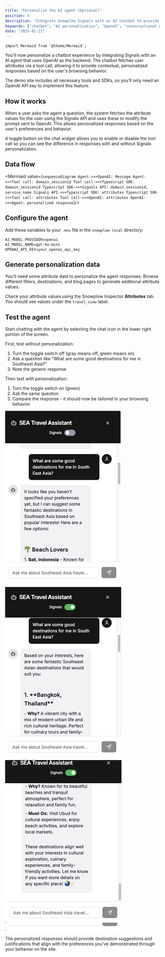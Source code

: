 ```yaml
---
title: "Personalize the AI agent (Optional)"
position: 6
description: "Integrate Snowplow Signals with an AI chatbot to provide personalized travel recommendations based on user behavioral data."
keywords: ["chatbot", "AI personalization", "OpenAI", "conversational AI", "behavioral data"]
date: "2025-01-21"
---
```


```mdx-code-block
import Mermaid from '@theme/Mermaid';
```

You'll now personalize a chatbot experience by integrating Signals with an AI agent that uses OpenAI as the backend. The chatbot fetches user attributes via a tool call, allowing it to provide contextual, personalized responses based on the user's browsing behavior.

The demo site includes all necessary tools and SDKs, so you'll only need an OpenAI API key to implement this feature.

## How it works

When a user asks the agent a question, the system fetches the attribute values for the user using the Signals API and uses these to modify the prompt sent to OpenAI. This allows personalized responses based on the user's preferences and behavior.

A toggle button on the chat widget allows you to enable or disable the tool call so you can see the difference in responses with and without Signals personalization.

## Data flow

<Mermaid value={`
sequenceDiagram
    Agent->>+OpenAI: Message
    Agent->>+Tool call: domain_sessionid
    Tool call->>+Typescript SDK: domain_sessionid
    Typescript SDK->>+Signals API: domain_sessionid, service_name
    Signals API->>+Typescript SDK: attributes
    Typescript SDK->>+Tool call: attributes
    Tool call->>+OpenAI: attributes
    OpenAI->>+Agent: personalized response
  `}/>

## Configure the agent

Add these variables to your `.env` file in the `snowplow-local` directory:

```
AI_MODEL_PROVIDER=openai
AI_MODEL_NAME=gpt-4o-mini
OPENAI_API_KEY=your_openai_api_key
```

## Generate personalization data

You'll need some attribute data to personalize the agent responses. Browse different filters, destinations, and blog pages to generate additional attribute values.

Check your attribute values using the Snowplow Inspector **Attributes** tab. You should see values under the `travel_view` label.

## Test the agent

Start chatting with the agent by selecting the chat icon in the lower right portion of the screen.

First, test without personalization:
1. Turn the toggle switch off (gray means off, green means on)
2. Ask a question like "What are some good destinations for me in Southeast Asia?"
3. Note the generic response

Then test with personalization:
1. Turn the toggle switch on (green)
2. Ask the same question
3. Compare the response - it should now be tailored to your browsing behavior

![Chat widget without personalization](images/chat-nops.jpg)

![Chat widget with personalization](images/chat-ps1.jpg)

![Chat widget with personalization continued](images/chat-ps2.jpg)

The personalized responses should provide destination suggestions and justifications that align with the preferences you've demonstrated through your behavior on the site.
